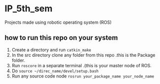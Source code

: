 # IP_5th_sem
Projects made using robotic operating system (ROS)

## how to run this repo on your system
1. Create a directory and run ```catkin_make ```
2. In the src directory clone any folder from this repo .this is the Package folder.
3. Run ```roscore``` in a separate terminal .(this is your master node of ROS.
4. Do ```source ~/direc_name/devel/setup.bash```
5. Run any source code node ```rosrun your_package_name your_node_name```

